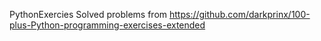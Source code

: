 PythonExercies
Solved problems from https://github.com/darkprinx/100-plus-Python-programming-exercises-extended
